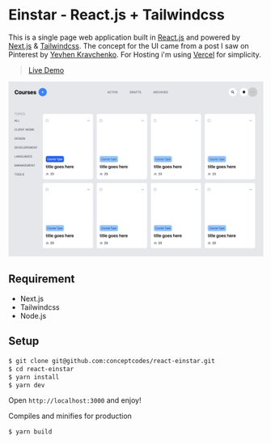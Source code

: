 # Einstar - React.js + Tailwindcss
This is a single page web application built in [React.js](https://reactjs.org) and powered by [Next.js](https://nextjs.org) & [Tailwindcss](https://tailwindcss.com). The concept for the UI came from a post I saw on Pinterest by [Yevhen Kravchenko](https://dribbble.com/shots/7296254-Einstar-LMS-Courses-Animation?utm_source=pinterest&utm_campaign=pinterest_shot&utm_content=Einstar+LMS+-+Courses+Animation+%F0%9F%92%AB&utm_medium=Social_Share). For Hosting i'm using [Vercel](https://vercel.com) for simplicity.

> [Live Demo](https://react-spotify-tawny.vercel.app/)

![demo_screenshot](./demo.png)

## Requirement
- Next.js 
- Tailwindcss
- Node.js

## Setup

```
$ git clone git@github.com:conceptcodes/react-einstar.git
$ cd react-einstar
$ yarn install
$ yarn dev
```
Open `http://localhost:3000` and enjoy!


Compiles and minifies for production
```
$ yarn build
```





